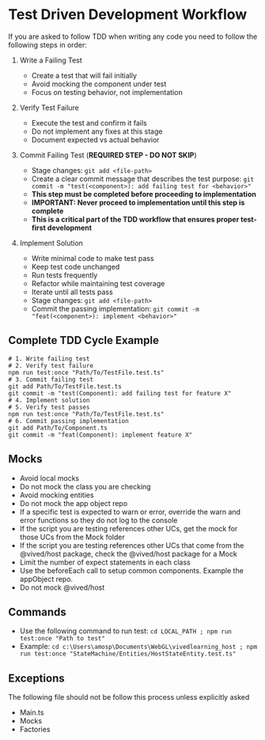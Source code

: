 # Test Driven Development Workflow

If you are asked to follow TDD when writing any code you need to follow the following steps in order:

1. Write a Failing Test

   - Create a test that will fail initially
   - Avoid mocking the component under test
   - Focus on testing behavior, not implementation

2. Verify Test Failure

   - Execute the test and confirm it fails
   - Do not implement any fixes at this stage
   - Document expected vs actual behavior

3. Commit Failing Test (**REQUIRED STEP - DO NOT SKIP**)

   - Stage changes: `git add <file-path>`
   - Create a clear commit message that describes the test purpose: `git commit -m "test(<component>): add failing test for <behavior>"`
   - **This step must be completed before proceeding to implementation**
   - **IMPORTANT: Never proceed to implementation until this step is complete**
   - **This is a critical part of the TDD workflow that ensures proper test-first development**

4. Implement Solution
   - Write minimal code to make test pass
   - Keep test code unchanged
   - Run tests frequently
   - Refactor while maintaining test coverage
   - Iterate until all tests pass
   - Stage changes: `git add <file-path>`
   - Commit the passing implementation: `git commit -m "feat(<component>): implement <behavior>"`

## Complete TDD Cycle Example

```
# 1. Write failing test
# 2. Verify test failure
npm run test:once "Path/To/TestFile.test.ts"
# 3. Commit failing test
git add Path/To/TestFile.test.ts
git commit -m "test(Component): add failing test for feature X"
# 4. Implement solution
# 5. Verify test passes
npm run test:once "Path/To/TestFile.test.ts"
# 6. Commit passing implementation
git add Path/To/Component.ts
git commit -m "feat(Component): implement feature X"
```

## Mocks

- Avoid local mocks
- Do not mock the class you are checking
- Avoid mocking entities
- Do not mock the app object repo
- If a specific test is expected to warn or error, override the warn and error functions so they do not log to the console
- If the script you are testing references other UCs, get the mock for those UCs from the Mock folder
- If the script you are testing references other UCs that come from the @vived/host package, check the @vived/host package for a Mock
- Limit the number of expect statements in each class
- Use the beforeEach call to setup common components. Example the appObject repo.
- Do not mock @vived/host

## Commands

- Use the following command to run test: `cd LOCAL_PATH ; npm run test:once "Path to test"`
- Example: `cd c:\Users\amosp\Documents\WebGL\vivedlearning_host ; npm run test:once "StateMachine/Entities/HostStateEntity.test.ts"`

## Exceptions

The following file should not be follow this process unless explicitly asked

- Main.ts
- Mocks
- Factories
